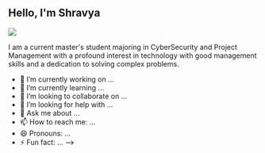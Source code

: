 ## Hello, I'm Shravya
<a href="https://www.linkedin.com/in/shravya-agala-padmegowda/"><img src="https://img.shields.io/badge/-LinkedIn-0072b1?&style=for-the-badge&logo=linkedin&logoColor=white" /></a>

I am a current master's student majoring in CyberSecurity and Project Management with a profound interest in technology with good management skills and a dedication to solving complex problems.

- 🔭 I’m currently working on ...
- 🌱 I’m currently learning ...
- 👯 I’m looking to collaborate on ...
- 🤔 I’m looking for help with ...
- 💬 Ask me about ...
- 📫 How to reach me: ...
- 😄 Pronouns: ...
- ⚡ Fun fact: ...
-->
